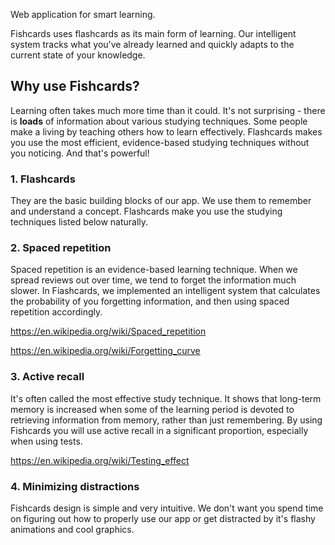 Web application for smart learning.

Fishcards uses flashcards as its main form of
learning. Our intelligent system tracks what you've already
learned and quickly adapts to the current state of your
knowledge.

## Why use Fishcards?

Learning often takes much more time than it could.
It's not surprising - there is **loads** of information 
about various studying techniques. Some people make a living
by teaching others how to learn effectively. Flashcards makes
you use the most efficient, evidence-based studying techniques
without you noticing. And that's powerful!

### 1. Flashcards

They are the basic building blocks of our app. We use them to remember 
and understand a concept. Flashcards make you use the studying techniques
listed below naturally.

### 2. Spaced repetition

Spaced repetition is an evidence-based learning technique. 
When we spread reviews out over time, we tend to forget 
the information much slower. In Fiashcards, we implemented 
an intelligent system that calculates the probability of you 
forgetting information, and then using spaced repetition accordingly.

https://en.wikipedia.org/wiki/Spaced_repetition

https://en.wikipedia.org/wiki/Forgetting_curve

### 3. Active recall

It's often called the most effective study technique. It
shows that long-term memory is increased when some of the
learning period is devoted to retrieving information from
memory, rather than just remembering. By using Fishcards
you will use active recall in a significant proportion,
especially when using tests.

https://en.wikipedia.org/wiki/Testing_effect

### 4. Minimizing distractions

Fishcards design is simple and very intuitive. We don't want you
spend time on figuring out how to properly use our app or get
distracted by it's flashy animations and cool graphics.
